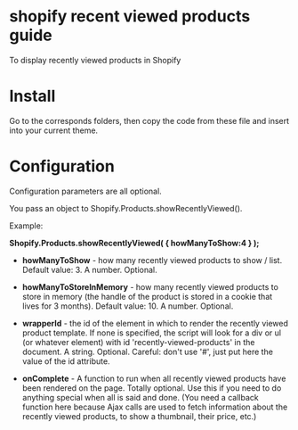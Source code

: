 # shopify recent viewed products guide
To display recently viewed products in Shopify

# Install

Go to the corresponds folders, then copy the code from these file and insert into your current theme.

# Configuration

Configuration parameters are all optional.

You pass an object to Shopify.Products.showRecentlyViewed().

Example:

**Shopify.Products.showRecentlyViewed( { howManyToShow:4 } );**

* **howManyToShow** - how many recently viewed products to show / list. Default value: 3. A number. Optional.
* **howManyToStoreInMemory** - how many recently viewed products to store in memory (the handle of the product is stored in a cookie that lives for 3 months). Default value: 10. A number. Optional.
* **wrapperId** - the id of the element in which to render the recently viewed product template. If none is specified, the script will look for a div or ul (or whatever element) with id 'recently-viewed-products' in the document. A string. Optional. Careful: don't use '#', just put here the value of the id attribute.

* **onComplete** - A function to run when all recently viewed products have been rendered on the page. Totally optional. Use this if you need to do anything special when all is said and done. (You need a callback function here because Ajax calls are used to fetch information about the recently viewed products, to show a thumbnail, their price, etc.)
